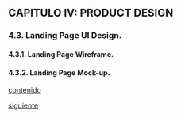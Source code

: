 ## CAPITULO IV: PRODUCT DESIGN

### 4.3. Landing Page UI Design.
#### 4.3.1. Landing Page Wireframe.
#### 4.3.2. Landing Page Mock-up.
[contenido](../contenido.md)

[siguiente](./4.4-web-applications-ux-ui-design.md)